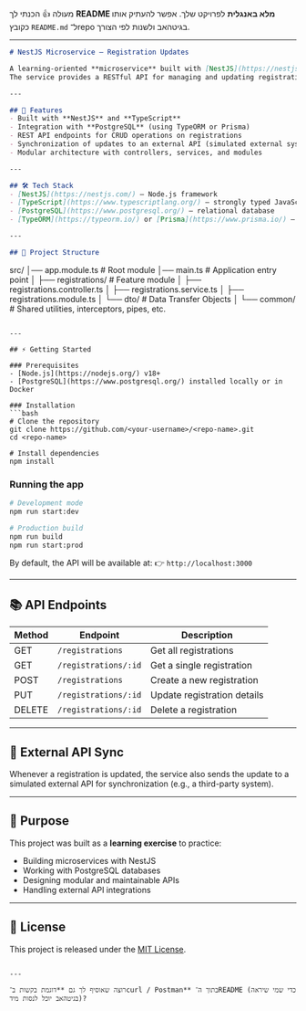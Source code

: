 מעולה 👍
הכנתי לך **README מלא באנגלית** לפרויקט שלך. אפשר להעתיק אותו כקובץ `README.md` ל־repo בגיטהאב ולשנות לפי הצורך.

---

```markdown
# NestJS Microservice – Registration Updates

A learning-oriented **microservice** built with [NestJS](https://nestjs.com/).  
The service provides a RESTful API for managing and updating registrations, integrates with a **PostgreSQL** database, and synchronizes updates with an **external API**.

---

## 🚀 Features
- Built with **NestJS** and **TypeScript**
- Integration with **PostgreSQL** (using TypeORM or Prisma)
- REST API endpoints for CRUD operations on registrations
- Synchronization of updates to an external API (simulated external system)
- Modular architecture with controllers, services, and modules

---

## 🛠 Tech Stack
- [NestJS](https://nestjs.com/) – Node.js framework
- [TypeScript](https://www.typescriptlang.org/) – strongly typed JavaScript
- [PostgreSQL](https://www.postgresql.org/) – relational database
- [TypeORM](https://typeorm.io/) or [Prisma](https://www.prisma.io/) – ORM for database integration

---

## 📂 Project Structure
```

src/
│── app.module.ts          # Root module
│── main.ts                # Application entry point
│
├── registrations/         # Feature module
│   ├── registrations.controller.ts
│   ├── registrations.service.ts
│   ├── registrations.module.ts
│   └── dto/               # Data Transfer Objects
│
└── common/                # Shared utilities, interceptors, pipes, etc.

````

---

## ⚡ Getting Started

### Prerequisites
- [Node.js](https://nodejs.org/) v18+
- [PostgreSQL](https://www.postgresql.org/) installed locally or in Docker

### Installation
```bash
# Clone the repository
git clone https://github.com/<your-username>/<repo-name>.git
cd <repo-name>

# Install dependencies
npm install
````

### Running the app

```bash
# Development mode
npm run start:dev

# Production build
npm run build
npm run start:prod
```

By default, the API will be available at:
👉 `http://localhost:3000`

---

## 📚 API Endpoints

| Method | Endpoint             | Description                 |
| ------ | -------------------- | --------------------------- |
| GET    | `/registrations`     | Get all registrations       |
| GET    | `/registrations/:id` | Get a single registration   |
| POST   | `/registrations`     | Create a new registration   |
| PUT    | `/registrations/:id` | Update registration details |
| DELETE | `/registrations/:id` | Delete a registration       |

---

## 🔄 External API Sync

Whenever a registration is updated, the service also sends the update to a simulated external API for synchronization (e.g., a third-party system).

---

## 🎯 Purpose

This project was built as a **learning exercise** to practice:

* Building microservices with NestJS
* Working with PostgreSQL databases
* Designing modular and maintainable APIs
* Handling external API integrations

---

## 📜 License

This project is released under the [MIT License](LICENSE).

```

---

רוצה שאוסיף לך גם **דוגמת בקשות ב־curl / Postman** בתוך ה־README (כדי שמי שיראה בגיטהאב יוכל לנסות מיד)?
```
